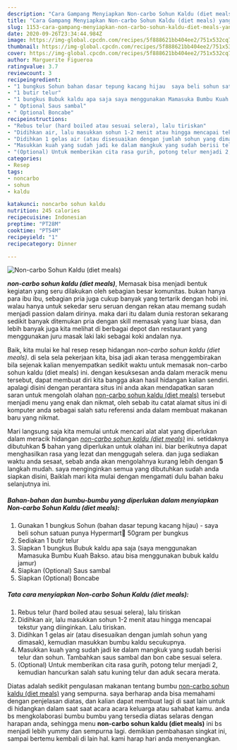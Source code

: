 ```yaml
---
description: "Cara Gampang Menyiapkan Non-carbo Sohun Kaldu (diet meals) yang Lezat Sekali"
title: "Cara Gampang Menyiapkan Non-carbo Sohun Kaldu (diet meals) yang Lezat Sekali"
slug: 1153-cara-gampang-menyiapkan-non-carbo-sohun-kaldu-diet-meals-yang-lezat-sekali
date: 2020-09-26T23:34:44.984Z
image: https://img-global.cpcdn.com/recipes/5f888621bb404ee2/751x532cq70/non-carbo-sohun-kaldu-diet-meals-foto-resep-utama.jpg
thumbnail: https://img-global.cpcdn.com/recipes/5f888621bb404ee2/751x532cq70/non-carbo-sohun-kaldu-diet-meals-foto-resep-utama.jpg
cover: https://img-global.cpcdn.com/recipes/5f888621bb404ee2/751x532cq70/non-carbo-sohun-kaldu-diet-meals-foto-resep-utama.jpg
author: Marguerite Figueroa
ratingvalue: 3.7
reviewcount: 3
recipeingredient:
- "1 bungkus Sohun bahan dasar tepung kacang hijau  saya beli sohun satuan punya Hypermart 50gram per bungkus"
- "1 butir telur"
- "1 bungkus Bubuk kaldu apa saja saya menggunakan Mamasuka Bumbu Kuah Bakso atau bisa menggunakan bubuk kaldu jamur"
- " Optional Saus sambal"
- " Optional Boncabe"
recipeinstructions:
- "Rebus telur (hard boiled atau sesuai selera), lalu tiriskan"
- "Didihkan air, lalu masukkan sohun 1-2 menit atau hingga mencapai tekstur yang diinginkan. Lalu tiriskan."
- "Didihkan 1 gelas air (atau disesuaikan dengan jumlah sohun yang dimasak), kemudian masukkan bumbu kaldu secukupnya."
- "Masukkan kuah yang sudah jadi ke dalam mangkuk yang sudah berisi telur dan sohun. Tambahkan saus sambal dan bon cabe sesuai selera."
- "(Optional) Untuk memberikan cita rasa gurih, potong telur menjadi 2, kemudian hancurkan salah satu kuning telur dan aduk secara merata."
categories:
- Resep
tags:
- noncarbo
- sohun
- kaldu

katakunci: noncarbo sohun kaldu 
nutrition: 245 calories
recipecuisine: Indonesian
preptime: "PT28M"
cooktime: "PT54M"
recipeyield: "1"
recipecategory: Dinner

---
```



![Non-carbo Sohun Kaldu (diet meals)](https://img-global.cpcdn.com/recipes/5f888621bb404ee2/751x532cq70/non-carbo-sohun-kaldu-diet-meals-foto-resep-utama.jpg)

<b><i>non-carbo sohun kaldu (diet meals)</i></b>, Memasak bisa menjadi bentuk kegiatan yang seru dilakukan oleh sebagian besar komunitas. bukan hanya para ibu ibu, sebagian pria juga cukup banyak yang tertarik dengan hobi ini. walau hanya untuk sekedar seru seruan dengan rekan atau memang sudah menjadi passion dalam dirinya. maka dari itu dalam dunia restoran sekarang sedikit banyak ditemukan pria dengan skill memasak yang luar biasa, dan lebih banyak juga kita melihat di berbagai depot dan restaurant yang menggunakan juru masak laki laki sebagai koki andalan nya.



Baik, kita mulai ke hal resep resep hidangan <i>non-carbo sohun kaldu (diet meals)</i>. di sela sela pekerjaan kita, bisa jadi akan terasa menggembirakan bila sejenak kalian menyempatkan sedikit waktu untuk memasak non-carbo sohun kaldu (diet meals) ini. dengan kesuksesan anda dalam meracik menu tersebut, dapat membuat diri kita bangga akan hasil hidangan kalian sendiri. apalagi disini dengan perantara situs ini anda akan mendapatkan saran saran untuk mengolah olahan <u>non-carbo sohun kaldu (diet meals)</u> tersebut menjadi menu yang enak dan nikmat, oleh sebab itu catat alamat situs ini di komputer anda sebagai salah satu referensi anda dalam membuat makanan baru yang nikmat.


Mari langsung saja kita memulai untuk mencari alat alat yang diperlukan dalam meracik hidangan <u><i>non-carbo sohun kaldu (diet meals)</i></u> ini. setidaknya dibutuhkan <b>5</b> bahan yang diperlukan untuk olahan ini. biar berikutnya dapat menghasilkan rasa yang lezat dan menggugah selera. dan juga sediakan waktu anda sesaat, sebab anda akan mengolahnya kurang lebih dengan <b>5</b> langkah mudah. saya menginginkan semua yang dibutuhkan sudah anda siapkan disini, Baiklah mari kita mulai dengan mengamati dulu bahan baku selanjutnya ini.

<!--inarticleads1-->

##### Bahan-bahan dan bumbu-bumbu yang diperlukan dalam menyiapkan Non-carbo Sohun Kaldu (diet meals):

1. Gunakan 1 bungkus Sohun (bahan dasar tepung kacang hijau) - saya beli sohun satuan punya Hypermart😬 50gram per bungkus
1. Sediakan 1 butir telur
1. Siapkan 1 bungkus Bubuk kaldu apa saja (saya menggunakan Mamasuka Bumbu Kuah Bakso. atau bisa menggunakan bubuk kaldu jamur)
1. Siapkan  (Optional) Saus sambal
1. Siapkan  (Optional) Boncabe




<!--inarticleads2-->

##### Tata cara menyiapkan Non-carbo Sohun Kaldu (diet meals):

1. Rebus telur (hard boiled atau sesuai selera), lalu tiriskan
1. Didihkan air, lalu masukkan sohun 1-2 menit atau hingga mencapai tekstur yang diinginkan. Lalu tiriskan.
1. Didihkan 1 gelas air (atau disesuaikan dengan jumlah sohun yang dimasak), kemudian masukkan bumbu kaldu secukupnya.
1. Masukkan kuah yang sudah jadi ke dalam mangkuk yang sudah berisi telur dan sohun. Tambahkan saus sambal dan bon cabe sesuai selera.
1. (Optional) Untuk memberikan cita rasa gurih, potong telur menjadi 2, kemudian hancurkan salah satu kuning telur dan aduk secara merata.




Diatas adalah sedikit pengulasan makanan tentang bumbu <u>non-carbo sohun kaldu (diet meals)</u> yang sempurna. saya berharap anda bisa memahami dengan penjelasan diatas, dan kalian dapat membuat lagi di saat lain untuk di hidangkan dalam saat saat acara acara keluarga atau sahabat kamu. anda bs mengkolaborasi bumbu bumbu yang tersedia diatas selaras dengan harapan anda, sehingga menu <b>non-carbo sohun kaldu (diet meals)</b> ini bs menjadi lebih yummy dan sempurna lagi. demikian pembahasan singkat ini, sampai bertemu kembali di lain hal. kami harap hari anda menyenangkan.
